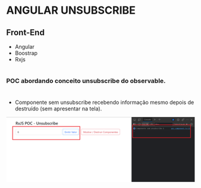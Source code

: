 # ANGULAR UNSUBSCRIBE

## Front-End

- Angular
- Boostrap
- Rxjs

#

### POC abordando conceito unsubscribe do observable.

#

- Componente sem unsubscribe recebendo informação mesmo depois de destruído (sem apresentar na tela).

<img src=".docs/images/img-01.png" alt="image"/>
